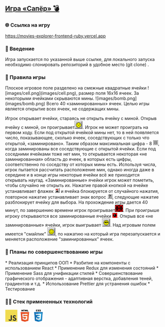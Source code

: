 <h2 align="left" style="text-decoration: underline"> Игра «Сапёр» 💣</h2>

<h3 align="left">🌐 Ссылкa на игру</h3>
<a href="https://movies-explorer-frontend-ruby.vercel.app" style="cursor: pointer">https://movies-explorer-frontend-ruby.vercel.app </a>

<h3 align="left">🙂 Введение</h3>
Игра запускается по указанной выше ссылке, для локального запуска необходимо слонировать репозиторий в удобное место (git clone) .

<h3 align="left">🏁 Правила игры</h3>
Плоское игровое поле разделено на смежные квадратные ячейки ![images/cell.png](images/cell.png), размер поля 16х16 ячеек. За некоторыми ячейками
скрываются мины.
![images/bomb.png](images/bomb.png) Всего 40 «заминированных» ячеек. Целью игры является открытие всех ячеек, не 
содержащих мины.

Игрок открывает ячейки, стараясь не открыть ячейку с миной. Открыв ячейку с миной, он проигрывает![images/smile-loose.png](images/smile-loose.png). Игрок не может 
проиграть на первом ходу. Если под открытой ячейкой мины нет, то в ней появляется число, показывающее, сколько ячеек, 
соседствующих с только что открытой, «заминировано». Таким образом максимальная цифра - 8 ![images/8-cell.png](images/8-cell.png), когда заминированы все 
соседствующие с открытой ячейки. Если под соседними ячейками тоже нет мин, то открывается некоторая «не заминированная» 
область до ячеек, в которых есть цифры, соответственно по соседству от которых мины есть. 
Используя числа, игрок пытается рассчитать расположение мин, однако иногда даже в середине и в конце игры некоторые 
ячейки всё же приходится открывать наугад. «Заминированные» ячейки игрок может пометить, чтобы случайно не открыть их.
Нажатие правой кнопкой на ячейке устанавливает флажек ![images/cell-flag.png](images/cell-flag.png) и ячейка блокируется от случайного нажатия, повторное нажатие 
устанавливает знак вопрос ![images/cell-qust.png](images/cell-qust.png), следующие нажатие разблокирует ячейку для выбора.
На прохождение игры дается 40 минут, по завершению времени игрок проигрывает![images/0.png](images/0.png)![images/0.png](images/0.png).
При проигрыше игроку открываются все заминированные ячейки ![images/bomb-expl.png](images/bomb-expl.png).
Открыв все «не заминированные» ячейки, игрок выигрывает ![images/smile-win.png](images/smile-win.png).
Над игровым полем имеется "смайлик" ![images/smile.png](images/smile.png), по нажатию на который игра перезапускается и меняется расположение "заминированных" 
ячеек.

<h3 align="left">🤔  Планы по совершенствованию игры</h3>
* Реализация принципов ООП 
* Разбитие на компоненты с использованием React
* Применение Redux для изменения состояний
* Применение Sass для унификации стилей
* Совершенствование графического отображения - адаптивная верстка, добавления теней, градиентов и т.д.
* Использование Prettier для устранения ошибок
* Тестирование

<h3 align="left">👨‍🔬  Стек примененных технологий</h3>

<img src="https://raw.githubusercontent.com/devicons/devicon/master/icons/javascript/javascript-original.svg" alt="javascript" width="40" height="40"/>
<img src="https://raw.githubusercontent.com/devicons/devicon/master/icons/html5/html5-original-wordmark.svg" alt="html5" width="40" height="40"/>
<img src="https://raw.githubusercontent.com/devicons/devicon/master/icons/css3/css3-original-wordmark.svg" alt="css3" width="40" height="40"/>
